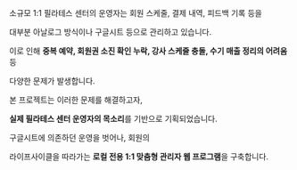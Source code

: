 소규모 1:1 필라테스 센터의 운영자는 회원 스케줄, 결제 내역, 피드백 기록 등을

대부분 아날로그 방식이나 구글시트 등으로 관리하고 있습니다.

이로 인해 **중복 예약, 회원권 소진 확인 누락, 강사 스케줄 충돌, 수기 매출 정리의 어려움** 등

다양한 문제가 발생합니다.

본 프로젝트는 이러한 문제를 해결하고자,

**실제 필라테스 센터 운영자의 목소리**를 기반으로 기획되었습니다.

구글시트에 의존하던 운영을 벗어나, 회원의

라이프사이클을 따라가는 **로컬 전용 1:1 맞춤형 관리자 웹 프로그램**을 구축합니다.   
    







